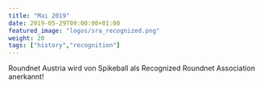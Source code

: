 ```yaml
---
title: "Mai 2019"
date: 2019-05-29T09:00:00+01:00
featured_image: "logos/sra_recognized.png"
weight: 20
tags: ["history","recognition"]
---
```


Roundnet Austria wird von Spikeball als Recognized Roundnet Association anerkannt!
